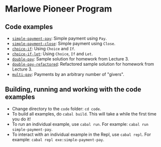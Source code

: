 # Marlowe Pioneer Program

## Code examples

- [`simple-payment-pay`](code/src/lecture03/simple-payment-pay.hs): Simple payment using `Pay`.
- [`simple-payment-close`](code/src/lecture03/simple-payment-close.hs): Simple payment using `Close`.
- [`choice-if`](code/src/lecture03/choice-if.hs): Using `Choice` and `If`.
- [`choice-if-let`](code/src/lecture03/choice-if-let.hs): Using `Choice`, `If` and `Let`.
- [`double-pay`](code/src/lecture04/double-pay.hs): Sample solution for homework from Lecture 3.
- [`double-pay-refactored`](code/src/lecture04/double-pay-refactored.hs): Refactored sample solution for homework from Lecture 3.
- [`multi-pay`](code/src/lecture04/multi-pay.hs): Payments by an arbitrary number of "givers".

## Building, running and working with the code examples

- Change directory to the `code` folder: `cd code`.
- To build all examples, do `cabal build`. This will take a while the first time you do it!
- To run an individual example, use `cabal run`. For example: `cabal run simple-payment-pay`.
- To interact with an individual example in the Repl, use `cabal repl`. For example: `cabal repl exe:simple-payment-pay`.
